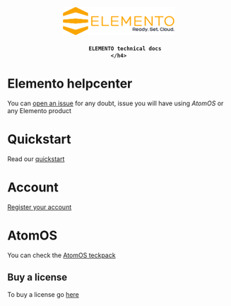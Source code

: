 <center>
    <br/>
    <br/>
    <br/>
    <img src="https://raw.githubusercontent.com/Elemento-Modular-Cloud/graphic-assets/main/logos/OLD/horizontal/Logo%20horizontal%20lightbg%20transp.svg" width=50%/>
    <br/>
    <h4>

        
        ELEMENTO technical docs
    </h4>
</center>

# Elemento helpcenter

You can [open an issue](https://docs.github.com/en/issues/tracking-your-work-with-issues/creating-an-issue) for any doubt, issue you will have using *AtomOS* or any Elemento product

# Quickstart

Read our [quickstart](https://hackmd.io/qLIyWjTDRWiGeeCvQbj2yQ)

# Account

[Register your account](https://elemento.typeform.com/to/p3zAUodM)

# AtomOS

You can check the [AtomOS teckpack](https://hackmd.io/REBdz_zXT9Koqcel-LbBJg)

## Buy a license

To buy a license go [here](https://elemento.typeform.com/to/rUaZRm2O)
